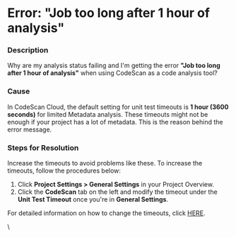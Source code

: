 # Error: "Job too long after 1 hour of analysis"

### Description

Why are my analysis status failing and I'm getting the error **"Job too long after 1 hour of analysis"** when using CodeScan as a code analysis tool?

### Cause

In CodeScan Cloud, the default setting for unit test timeouts is **1 hour (3600 seconds)** for limited Metadata analysis. These timeouts might not be enough if your project has a lot of metadata. This is the reason behind the error message.

### Steps for Resolution

Increase the timeouts to avoid problems like these. To increase the timeouts, follow the procedures below:

1. Click **Project Settings > General Settings** in your Project Overview.
2. Click the **CodeScan** tab on the left and modify the timeout under the **Unit Test Timeout** once you're in **General Settings**.

For detailed information on how to change the timeouts, click [HERE](https://knowledgebase.autorabit.com/codescan/docs/unit-test-timeout).

\

